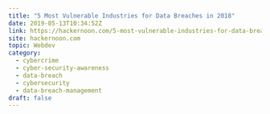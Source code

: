 ```yaml
---
title: "5 Most Vulnerable Industries for Data Breaches in 2018"
date: 2019-05-13T10:34:52Z
link: https://hackernoon.com/5-most-vulnerable-industries-for-data-breaches-in-2018-87069dd6e35e?source=rss----3a8144eabfe3---4&utm_medium=RSS&utm_source=hune
site: hackernoon.com
topic: Webdev
category:
  - cybercrime
  - cyber-security-awareness
  - data-breach
  - cybersecurity
  - data-breach-management
draft: false
---
```

